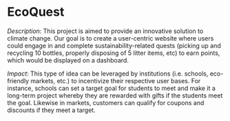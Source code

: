 # EcoQuest

*Description*:
This project is aimed to provide an innovative solution to climate change. Our goal is to create a user-centric website where users could engage in and complete sustainability-related quests (picking up and recycling 10 bottles, properly disposing of 5 litter items, etc) to earn points, which would be displayed on a dashboard.

*Impact*:
This type of idea can be leveraged by institutions (i.e. schools, eco-friendly markets, etc.) to incentivize their respective user bases. For instance, schools can set a target goal for students to meet and make it a long-term project whereby they are rewarded with gifts if the students meet the goal. Likewise in markets, customers can qualify for coupons and discounts if they meet a target.
